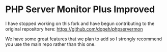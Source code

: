 # PHP Server Monitor Plus Improved

I have stopped working on this fork and have begun contributing to the original repository here:
https://github.com/dopeh/phpservermon

We have some great features that we plan to add so I strongly recommend you use the main repo rather than this one.